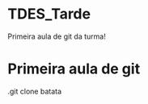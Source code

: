 # TDES_Tarde
Primeira aula de git da turma!

# Primeira aula de git

.git clone <caminho do repositorio>
batata
